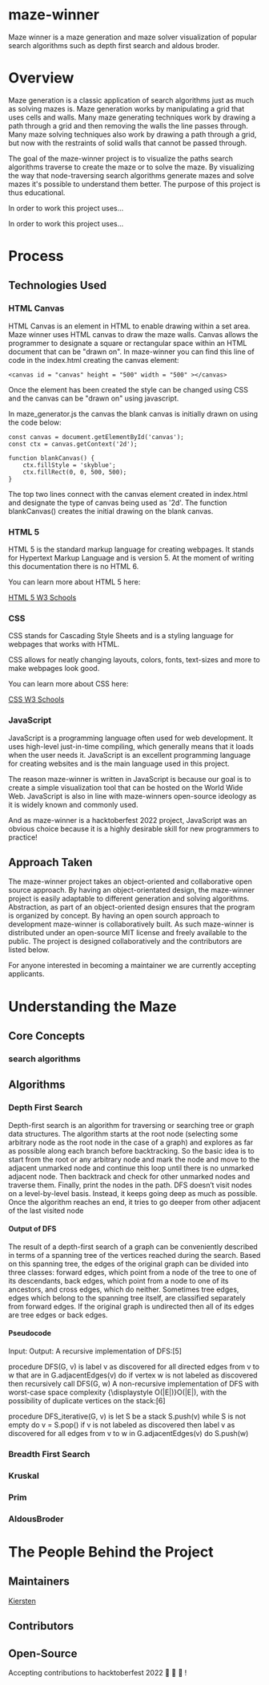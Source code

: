 [//]: <> (add visuals and code snippets)
# maze-winner

Maze winner is a maze generation and maze solver visualization of popular search algorithms such as depth first search and aldous broder. 

# Overview

Maze generation is a classic application of search algorithms just as much as solving mazes is. Maze generation works by manipulating a grid that uses cells and walls. Many maze generating techniques work by drawing a path through a grid and then removing the walls the line passes through. Many maze solving techniques also work by drawing a path through a grid, but now with the restraints of solid walls that cannot be passed through. 

The goal of the maze-winner project is to visualize the paths search algorithms traverse to create the maze or to solve the maze. By visualizing the way that node-traversing search algorithms generate mazes and solve mazes it's possible to understand them better. The purpose of this project is thus educational.

In order to work this project uses...

In order to work this project uses...

# Process

## Technologies Used

### HTML Canvas

HTML Canvas is an element in HTML to enable drawing within a set area. Maze winner uses HTML canvas to draw the maze walls. Canvas allows the programmer to designate a square or rectangular space within an HTML document that can be "drawn on". In maze-winner you can find this line of code in the index.html creating the canvas element: 

```
<canvas id = "canvas" height = "500" width = "500" ></canvas>
```

Once the element has been created the style can be changed using CSS and the canvas can be "drawn on" using javascript. 

In maze_generator.js the canvas the blank canvas is initially drawn on using the code below:

```
const canvas = document.getElementById('canvas');
const ctx = canvas.getContext('2d');

function blankCanvas() {
	ctx.fillStyle = 'skyblue';
	ctx.fillRect(0, 0, 500, 500);
}
```

The top two lines connect with the canvas element created in index.html and designate the type of canvas being used as '2d'. The function blankCanvas() creates the initial drawing on the blank canvas. 

### HTML 5

HTML 5 is the standard markup language for creating webpages. It stands for Hypertext Markup Language and is version 5. At the moment of writing this documentation there is no HTML 6. 

You can learn more about HTML 5 here:

[HTML 5 W3 Schools](https://www.w3schools.com/html/)

### CSS

CSS stands for Cascading Style Sheets and is a styling language for webpages that works with HTML. 

CSS allows for neatly changing layouts, colors, fonts, text-sizes and more to make webpages look good. 

You can learn more about CSS here: 

[CSS W3 Schools](https://www.w3schools.com/css/)

### JavaScript

JavaScript is a programming language often used for web development. It uses high-level just-in-time compiling, which generally means that it loads when the user needs it. JavaScript is an excellent programming language for creating websites and is the main language used in this project. 

The reason maze-winner is written in JavaScript is because our goal is to create a simple visualization tool that can be hosted on the World Wide Web. JavaScript is also in line with maze-winners open-source ideology as it is widely known and commonly used.

And as maze-winner is a hacktoberfest 2022 project, JavaScript was an obvious choice because it is a highly desirable skill for new programmers to practice!

## Approach Taken

The maze-winner project takes an object-oriented and collaborative open source approach. By having an object-orientated design, the maze-winner project is easily adaptable to different generation and solving algorithms. Abstraction, as part of an object-oriented design ensures that the program is organized by concept. By having an open sourch approach to development maze-winner is collaboratively built. As such maze-winner is distributed under an open-source MIT license and freely available to the public. The project is designed collaboratively and the contributors are listed below. 

For anyone interested in becoming a maintainer we are currently accepting applicants. 

# Understanding the Maze
## Core Concepts
### search algorithms
## Algorithms

### Depth First Search

Depth-first search is an algorithm for traversing or searching tree or graph data structures. The algorithm starts at the root node (selecting some arbitrary node as the root node in the case of a graph) and explores as far as possible along each branch before backtracking. So the basic idea is to start from the root or any arbitrary node and mark the node and move to the adjacent unmarked node and continue this loop until there is no unmarked adjacent node. Then backtrack and check for other unmarked nodes and traverse them. Finally, print the nodes in the path. DFS doesn’t visit nodes on a level-by-level basis. Instead, it keeps going deep as much as possible. Once the algorithm reaches an end, it tries to go deeper from other adjacent of the last visited node

#### Output of DFS

The result of a depth-first search of a graph can be conveniently described in terms of a spanning tree of the vertices reached during the search. Based on this spanning tree, the edges of the original graph can be divided into three classes: forward edges, which point from a node of the tree to one of its descendants, back edges, which point from a node to one of its ancestors, and cross edges, which do neither. Sometimes tree edges, edges which belong to the spanning tree itself, are classified separately from forward edges. If the original graph is undirected then all of its edges are tree edges or back edges.

#### Pseudocode

Input: Output: A recursive implementation of DFS:[5]

procedure DFS(G, v) is
label v as discovered
for all directed edges from v to w that are in G.adjacentEdges(v) do
if vertex w is not labeled as discovered then
recursively call DFS(G, w)
A non-recursive implementation of DFS with worst-case space complexity {\displaystyle O(|E|)}O(|E|), with the possibility of duplicate vertices on the stack:[6]

procedure DFS_iterative(G, v) is
let S be a stack
S.push(v)
while S is not empty do
v = S.pop()
if v is not labeled as discovered then
label v as discovered
for all edges from v to w in G.adjacentEdges(v) do
S.push(w)

### Breadth First Search
### Kruskal 
### Prim
### AldousBroder

# The People Behind the Project

## Maintainers

[Kiersten](https://github.com/colliecoder)

## Contributors

## Open-Source



Accepting contributions to hacktoberfest 2022 :jack_o_lantern: :ghost: :jack_o_lantern: !
